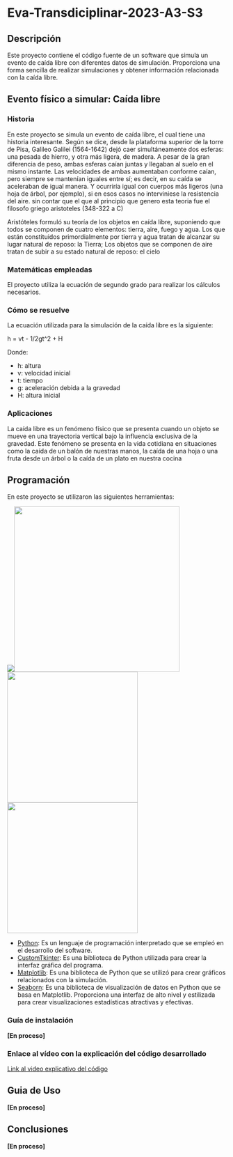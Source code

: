 # Eva-Transdiciplinar-2023-A3-S3

## Descripción

Este proyecto contiene el código fuente de un software que simula un evento de caída libre con diferentes datos de simulación. Proporciona una forma sencilla de realizar simulaciones y obtener información relacionada con la caída libre.

## Evento físico a simular: Caída libre

###  Historia

En este proyecto se simula un evento de caída libre, el cual tiene una historia interesante. Según se dice, desde la plataforma superior de la torre de Pisa, Galileo Galilei (1564-1642) dejó caer simultáneamente dos esferas: una pesada de hierro, y otra más ligera, de madera. A pesar de la gran diferencia de peso, ambas esferas caían juntas y llegaban al suelo en el mismo instante. Las velocidades de ambas aumentaban conforme caían, pero siempre se mantenían iguales entre sí; es decir, en su caída se aceleraban de igual manera. Y ocurriría igual con cuerpos más ligeros (una hoja de árbol, por ejemplo), si en esos casos no interviniese la resistencia del aire. sin contar que el que al principio que genero esta teoria fue el filosofo griego aristoteles (348-322 a C)

Aristóteles formuló su teoría de los objetos en caída libre, suponiendo que todos se componen de cuatro elementos: tierra, aire, fuego y agua. Los que están constituidos primordialmente por tierra y agua tratan de alcanzar su lugar natural de reposo: la Tierra; Los objetos que se componen de aire tratan de subir a su estado natural de reposo: el cielo

### Matemáticas empleadas

El proyecto utiliza la ecuación de segundo grado para realizar los cálculos necesarios.

### Cómo se resuelve

La ecuación utilizada para la simulación de la caída libre es la siguiente:

h = vt - 1/2gt^2 + H

Donde:
- h: altura
- v: velocidad inicial
- t: tiempo
- g: aceleración debida a la gravedad
- H: altura inicial

### Aplicaciones

La caída libre es un fenómeno físico que se presenta cuando un objeto se mueve en una trayectoria  vertical bajo la influencia exclusiva de la gravedad. Este fenómeno se presenta en la vida cotidiana en situaciones como la caída de un balón de nuestras manos, la caída de una hoja o una fruta desde un árbol o la caída de un plato en nuestra cocina

## Programación

En este proyecto se utilizaron las siguientes herramientas:

[<img src="https://www.python.org/static/img/python-logo.png">](https://www.python.org/)[<img src="https://github.com/TomSchimansky/CustomTkinter/raw/master/documentation_images/CustomTkinter_logo_dark.png" style="width: 380px;">](https://customtkinter.tomschimansky.com/)
[<img src="https://matplotlib.org/_static/logo_dark.svg" style="width: 300px;">](https://matplotlib.org/)[<img src="https://seaborn.pydata.org/_static/logo-wide-lightbg.svg" style="width: 300px">](https://seaborn.pydata.org/)


- [Python](https://github.com/python/cpython): Es un lenguaje de programación interpretado que se empleó en el desarrollo del software.
- [CustomTkinter](https://customtkinter.tomschimansky.com/): Es una biblioteca de Python utilizada para crear la interfaz gráfica del programa.
- [Matplotlib](https://github.com/matplotlib/matplotlib): Es una biblioteca de Python que se utilizó para crear gráficos relacionados con la simulación.
- [Seaborn](https://github.com/mwaskom/seaborn): Es una biblioteca de visualización de datos en Python que se basa en Matplotlib. Proporciona una interfaz de alto nivel y estilizada para crear visualizaciones estadísticas atractivas y efectivas.
### Guía de instalación

**[En proceso]**


### Enlace al vídeo con la explicación del código desarrollado

[Link al video explicativo del código](https://drive.google.com/drive/folders/137mXv7L8JpioIiarkFTofUwMEkTBm7uh?usp=sharing)

## Guia de Uso

**[En proceso]**

## Conclusiones

**[En proceso]**
